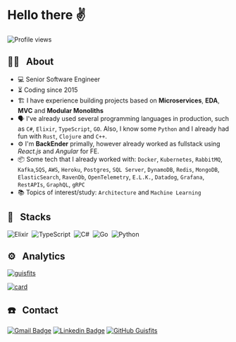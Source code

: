 # Hello there ✌️

<p align="left"> <img src="https://komarev.com/ghpvc/?username=guisfits&color=green" alt="Profile views" /> </p>

## 👨‍💻 &nbsp; About

- 💻 Senior Software Engineer
- ⏳ Coding since 2015
- 🏗️ I have experience building projects based on **Microservices**, **EDA**, **MVC** and **Modular Monoliths** 
- 🗣️ I've already used several programming languages in production, such as `C#`, `Elixir`, `TypeScript`, `GO`. Also, I know some `Python` and I already had fun with `Rust`, `Clojure` and `C++`.
- ⚙️ I'm **BackEnder** primally, however already worked as fullstack using _React.js_ and _Angular_ for FE.
- 📦 Some tech that I already worked with: `Docker`, `Kubernetes`, `RabbitMQ`, `Kafka`,`SQS`, `AWS`, `Heroku`, `Postgres`, `SQL Server`, `DynamoDB`, `Redis`, `MongoDB`, `ElasticSearch`, `RavenDb`, `OpenTelemetry`, `E.L.K.`, `Datadog`, `Grafana`, `RestAPIs`, `GraphQL`, `gRPC`
- 📚 Topics of interest/study: `Architecture` and `Machine Learning`

## 🚀 &nbsp; Stacks

![Elixir](https://img.shields.io/badge/-Elixir-05122A?style=flat&logo=elixir)&nbsp;
![TypeScript](https://img.shields.io/badge/-TypeScript-05122A?style=flat&logo=typescript)&nbsp;
![C#](https://img.shields.io/badge/C%23-05122A?style=flat&logo=c-sharp)&nbsp;
![Go](https://img.shields.io/badge/Go-05122A?style=flat&logo=go)&nbsp;
![Python](https://img.shields.io/badge/Python-05122A?style=flat&logo=python)&nbsp;

## ⚙️ &nbsp; Analytics

[![guisfits](https://github-readme-stats.vercel.app/api/top-langs/?username=guisfits&hide=html,css&theme=dracula&layout=compact)](https://github.com/guisfits/github-readme-stats)

[![card](https://github-readme-stats.vercel.app/api?username=guisfits&theme=dracula&show_icons=true)](https://github.com/guisfits/github-readme-stats)

## ☎️ &nbsp; Contact

[![Gmail Badge](https://img.shields.io/badge/-Gmail-c14438?style=flat-square&logo=Gmail&logoColor=white&link=mailto:guisfits@gmail.com)](mailto:guisfits@gmail.com)
[![Linkedin Badge](https://img.shields.io/badge/-LinkedIn-blue?style=flat-square&logo=Linkedin&logoColor=white&link=https://www.linkedin.com/in/guisfits/)](https://www.linkedin.com/in/guisfits/)
[![GitHub Guisfits]( https://img.shields.io/github/followers/guisfits?label=follow&style=social)](https://github.com/guisfits)
